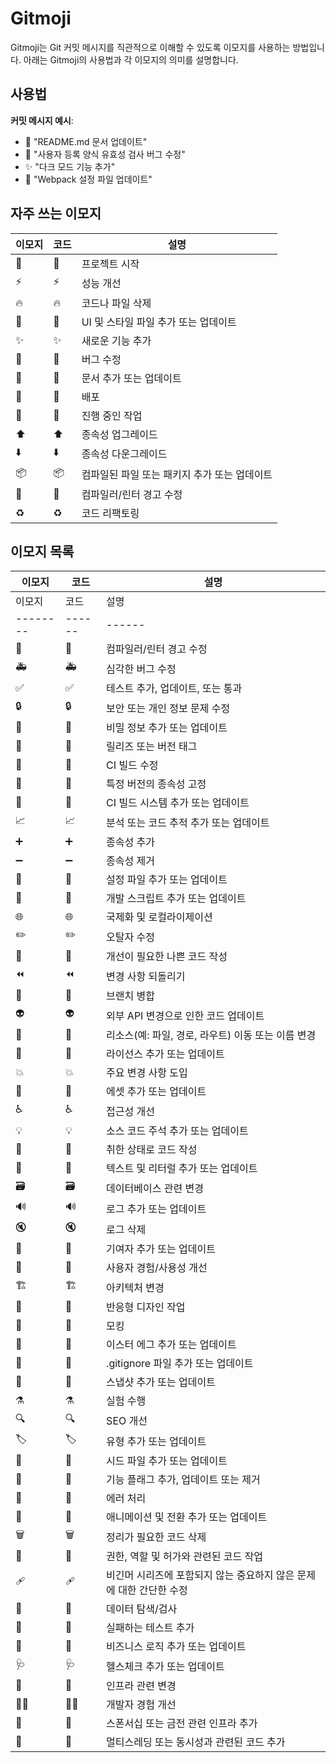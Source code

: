 # Gitmoji

Gitmoji는 Git 커밋 메시지를 직관적으로 이해할 수 있도록 이모지를 사용하는 방법입니다. 아래는 Gitmoji의 사용법과 각 이모지의 의미를 설명합니다.

## 사용법

**커밋 메시지 예시**:
   - 📝 "README.md 문서 업데이트"
   - 🐛 "사용자 등록 양식 유효성 검사 버그 수정"
   - ✨ "다크 모드 기능 추가"
   - 🔧 "Webpack 설정 파일 업데이트"

## 자주 쓰는 이모지

| 이모지 | 코드 | 설명 |
|--------|------|------|
| 🎉     | :tada: | 프로젝트 시작 |
| ⚡️     | :zap: | 성능 개선 |
| 🔥     | :fire: | 코드나 파일 삭제 |
| 💄     | :lipstick: | UI 및 스타일 파일 추가 또는 업데이트 |
| ✨     | :sparkles: | 새로운 기능 추가 |
| 🐛     | :bug: | 버그 수정 |
| 📝     | :memo: | 문서 추가 또는 업데이트 |
| 🚀     | :rocket: | 배포 |
| 🚧     | :construction: | 진행 중인 작업 |
| ⬆️     | :arrow_up: | 종속성 업그레이드 |
| ⬇️     | :arrow_down: | 종속성 다운그레이드 |
| 📦️     | :package: | 컴파일된 파일 또는 패키지 추가 또는 업데이트 |
| 🚨     | :rotating_light: | 컴파일러/린터 경고 수정 |
| ♻️     | :recycle: | 코드 리팩토링 |


## 이모지 목록

| 이모지 | 코드 | 설명 |
|--------|------|------|
| 이모지 | 코드 | 설명 |
|--------|------|------|
| 🚨     | :rotating_light: | 컴파일러/린터 경고 수정 |
| 🚑️     | :ambulance: | 심각한 버그 수정 |
| ✅     | :white_check_mark: | 테스트 추가, 업데이트, 또는 통과 |
| 🔒️     | :lock: | 보안 또는 개인 정보 문제 수정 |
| 🔐     | :closed_lock_with_key: | 비밀 정보 추가 또는 업데이트 |
| 🔖     | :bookmark: | 릴리즈 또는 버전 태그 |
| 💚     | :green_heart: | CI 빌드 수정 |
| 📌     | :pushpin: | 특정 버전의 종속성 고정 |
| 👷     | :construction_worker: | CI 빌드 시스템 추가 또는 업데이트 |
| 📈     | :chart_with_upwards_trend: | 분석 또는 코드 추적 추가 또는 업데이트 |
| ➕     | :heavy_plus_sign: | 종속성 추가 |
| ➖     | :heavy_minus_sign: | 종속성 제거 |
| 🔧     | :wrench: | 설정 파일 추가 또는 업데이트 |
| 🔨     | :hammer: | 개발 스크립트 추가 또는 업데이트 |
| 🌐     | :globe_with_meridians: | 국제화 및 로컬라이제이션 |
| ✏️     | :pencil2: | 오탈자 수정 |
| 💩     | :poop: | 개선이 필요한 나쁜 코드 작성 |
| ⏪️     | :rewind: | 변경 사항 되돌리기 |
| 🔀     | :twisted_rightwards_arrows: | 브랜치 병합 |
| 👽️     | :alien: | 외부 API 변경으로 인한 코드 업데이트 |
| 🚚     | :truck: | 리소스(예: 파일, 경로, 라우트) 이동 또는 이름 변경 |
| 📄     | :page_facing_up: | 라이선스 추가 또는 업데이트 |
| 💥     | :boom: | 주요 변경 사항 도입 |
| 🍱     | :bento: | 에셋 추가 또는 업데이트 |
| ♿️     | :wheelchair: | 접근성 개선 |
| 💡     | :bulb: | 소스 코드 주석 추가 또는 업데이트 |
| 🍻     | :beers: | 취한 상태로 코드 작성 |
| 💬     | :speech_balloon: | 텍스트 및 리터럴 추가 또는 업데이트 |
| 🗃️     | :card_file_box: | 데이터베이스 관련 변경 |
| 🔊     | :loud_sound: | 로그 추가 또는 업데이트 |
| 🔇     | :mute: | 로그 삭제 |
| 👥     | :busts_in_silhouette: | 기여자 추가 또는 업데이트 |
| 🚸     | :children_crossing: | 사용자 경험/사용성 개선 |
| 🏗️     | :building_construction: | 아키텍처 변경 |
| 📱     | :iphone: | 반응형 디자인 작업 |
| 🤡     | :clown_face: | 모킹 |
| 🥚     | :egg: | 이스터 에그 추가 또는 업데이트 |
| 🙈     | :see_no_evil: | .gitignore 파일 추가 또는 업데이트 |
| 📸     | :camera_flash: | 스냅샷 추가 또는 업데이트 |
| ⚗️     | :alembic: | 실험 수행 |
| 🔍️     | :mag: | SEO 개선 |
| 🏷️     | :label: | 유형 추가 또는 업데이트 |
| 🌱     | :seedling: | 시드 파일 추가 또는 업데이트 |
| 🚩     | :triangular_flag_on_post: | 기능 플래그 추가, 업데이트 또는 제거 |
| 🥅     | :goal_net: | 에러 처리 |
| 💫     | :dizzy: | 애니메이션 및 전환 추가 또는 업데이트 |
| 🗑️     | :wastebasket: | 정리가 필요한 코드 삭제 |
| 🛂     | :passport_control: | 권한, 역할 및 허가와 관련된 코드 작업 |
| 🩹     | :adhesive_bandage: | 비긴머 시리즈에 포함되지 않는 중요하지 않은 문제에 대한 간단한 수정 |
| 🧐     | :monocle_face: | 데이터 탐색/검사 |
| 🧪     | :test_tube: | 실패하는 테스트 추가 |
| 👔     | :necktie: | 비즈니스 로직 추가 또는 업데이트 |
| 🩺     | :stethoscope: | 헬스체크 추가 또는 업데이트 |
| 🧱     | :bricks: | 인프라 관련 변경 |
| 🧑‍💻     | :technologist: | 개발자 경험 개선 |
| 💸     | :money_with_wings: | 스폰서십 또는 금전 관련 인프라 추가 |
| 🧵     | :thread: | 멀티스레딩 또는 동시성과 관련된 코드 추가 |

